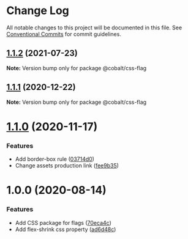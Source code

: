 # Change Log

All notable changes to this project will be documented in this file.
See [Conventional Commits](https://conventionalcommits.org) for commit guidelines.

## [1.1.2](https://github.com/Talkdesk/cobalt/compare/@cobalt/css-flag@1.1.1...@cobalt/css-flag@1.1.2) (2021-07-23)

**Note:** Version bump only for package @cobalt/css-flag





## [1.1.1](https://github.com/Talkdesk/cobalt/compare/@cobalt/css-flag@1.1.0...@cobalt/css-flag@1.1.1) (2020-12-22)

**Note:** Version bump only for package @cobalt/css-flag





# [1.1.0](https://github.com/Talkdesk/cobalt/compare/@cobalt/css-flag@1.0.0...@cobalt/css-flag@1.1.0) (2020-11-17)


### Features

* Add border-box rule ([03714d0](https://github.com/Talkdesk/cobalt/commit/03714d0eba2de2a3e37ef8913c1284a90087acd6))
* Change assets production link ([fee9b35](https://github.com/Talkdesk/cobalt/commit/fee9b35b10a46f860ad28dc24dfc72af29804750))





# 1.0.0 (2020-08-14)


### Features

* Add CSS package for flags ([70eca4c](https://github.com/Talkdesk/cobalt/commit/70eca4cb9a581d22ad8b30bf036e67d7abce5881))
* Add flex-shrink css property ([ad6d48c](https://github.com/Talkdesk/cobalt/commit/ad6d48c895ffe3dc782cf2798d729b939a35e776))
